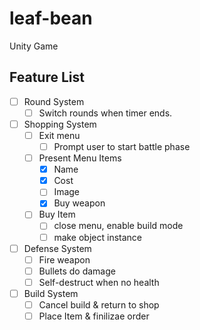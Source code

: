 # leaf-bean
Unity Game

## Feature List
* [ ] Round System
	* [ ] Switch rounds when timer ends.
* [ ] Shopping System
	* [ ] Exit menu
		* [ ] Prompt user to start battle phase
	* [ ] Present Menu Items
		* [x] Name
		* [x] Cost
		* [ ] Image
		* [x] Buy weapon
	* [ ] Buy Item
		* [ ] close menu, enable build mode
		* [ ] make object instance
* [ ] Defense System
	* [ ] Fire weapon
	* [ ] Bullets do damage
	* [ ] Self-destruct when no health
* [ ] Build System
	* [ ] Cancel build & return to shop
	* [ ] Place Item & finilizae order